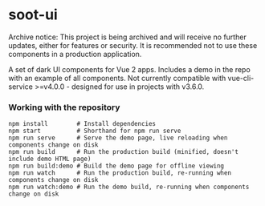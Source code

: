 # soot-ui
Archive notice: This project is being archived and will receive no further updates, either for features or security. It is recommended not to use these components in a production application.

A set of dark UI components for Vue 2 apps. Includes a demo in the repo with an example of all components.
Not currently compatible with vue-cli-service >=v4.0.0 - designed for use in projects with v3.6.0.


### Working with the repository
```
npm install        # Install dependencies
npm start          # Shorthand for npm run serve
npm run serve      # Serve the demo page, live reloading when components change on disk
npm run build      # Run the production build (minified, doesn't include demo HTML page)
npm run build:demo # Build the demo page for offline viewing
npm run watch      # Run the production build, re-running when components change on disk
npm run watch:demo # Run the demo build, re-running when components change on disk
```
